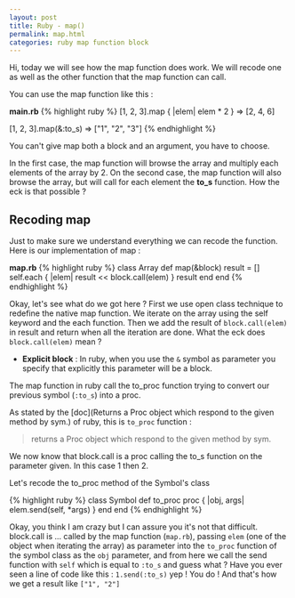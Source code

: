 ```yaml
---
layout: post
title: Ruby - map()
permalink: map.html
categories: ruby map function block
---
```


Hi, today we will see how the map function does work. We will recode one as well as the other function that the map function can call.

You can use the map function like this :

__main.rb__
{% highlight ruby %}
[1, 2, 3].map { |elem| elem * 2 }
=> [2, 4, 6]

[1, 2, 3].map(&:to_s)
=> ["1", "2", "3"]
{% endhighlight %}

You can't give map both a block and an argument, you have to choose.

In the first case, the map function will browse the array and multiply each elements of the array by 2. On the second case, the map function will also browse the array, but will call for each element the __to_s__ function. How the eck is that possible ?

## Recoding map
Just to make sure we understand everything we can recode the function. Here is our implementation of map :

__map.rb__
{% highlight ruby %}
class Array
  def map(&block)
    result = []
    self.each { |elem| result << block.call(elem) }
    result
  end
end
{% endhighlight %}

Okay, let's see what do we got here ? First we use open class technique to redefine the native map function. We iterate on the array using the self keyword and the each function. Then we add the result of `block.call(elem)` in result and return when all the iteration are done. What the eck does `block.call(elem)` mean ?

* __Explicit block__ : In ruby, when you use the `&` symbol as parameter you specify that explicitly this parameter will be a block.

The map function in ruby call the to_proc function trying to convert our previous symbol (`:to_s`) into a proc.

As stated by the [doc](Returns a Proc object which respond to the given method by sym.) of ruby, this is  `to_proc` function :
> returns a Proc object which respond to the given method by sym.

We now know that block.call is a proc calling the to_s function on the parameter given. In this case 1 then 2.

Let's recode the to_proc method of the Symbol's class

{% highlight ruby %}
class Symbol
  def to_proc
    proc { |obj, args| elem.send(self, *args) }
  end
end
{% endhighlight %}

Okay, you think I am crazy but I can assure you it's not that difficult. block.call is ... called by the map function (`map.rb`), passing `elem` (one of the object when iterating the array) as parameter into the `to_proc` function of the symbol class as the `obj` parameter, and from here we call the send function with `self` which is equal to `:to_s` and guess what ? Have you ever seen a line of code like this : `1.send(:to_s)` yep ! You do ! And that's how we get a result like `["1", "2"]`

